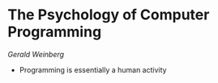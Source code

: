 # The Psychology of Computer Programming

_Gerald Weinberg_

- Programming is essentially a human activity 
